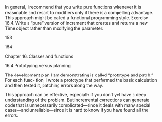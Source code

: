 In general, I recommend that you write pure functions whenever it is reasonable and resort to modiﬁers only if there is a compelling advantage. This approach might be called a functional programming style. Exercise 16.4. Write a “pure” version of increment that creates and returns a new Time object rather than modifying the parameter.

153

154

Chapter 16. Classes and functions

16.4 Prototyping versus planning

The development plan I am demonstrating is called “prototype and patch.” For each func- tion, I wrote a prototype that performed the basic calculation and then tested it, patching errors along the way.

This approach can be effective, especially if you don’t yet have a deep understanding of the problem. But incremental corrections can generate code that is unnecessarily complicated—since it deals with many special cases—and unreliable—since it is hard to know if you have found all the errors.